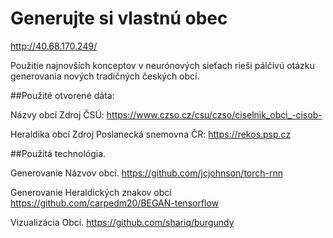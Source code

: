 # Generujte si vlastnú obec

http://40.68.170.249/

Použitie najnovších konceptov v neurónových sieťach rieši pálčivú otázku generovania nových tradičných českých obcí.

##Použité otvorené dáta:

Názvy obcí Zdroj ČSÚ:
https://www.czso.cz/csu/czso/ciselnik_obci_-cisob-

Heraldika obcí Zdroj Poslanecká snemovna ČR:
https://rekos.psp.cz

##Použitá technológia.

Generovanie Názvov obcí.
https://github.com/jcjohnson/torch-rnn

Generovanie Heraldických znakov obcí
https://github.com/carpedm20/BEGAN-tensorflow

Vizualizácia Obcí.
https://github.com/shariq/burgundy

